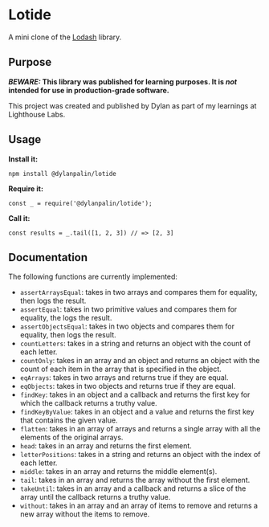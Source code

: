# Lotide

A mini clone of the [Lodash](https://lodash.com) library.

## Purpose

**_BEWARE:_ This library was published for learning purposes. It is _not_ intended for use in production-grade software.**

This project was created and published by Dylan as part of my learnings at Lighthouse Labs. 

## Usage

**Install it:**

`npm install @dylanpalin/lotide`

**Require it:**

`const _ = require('@dylanpalin/lotide');`

**Call it:**

`const results = _.tail([1, 2, 3]) // => [2, 3]`

## Documentation

The following functions are currently implemented:

* `assertArraysEqual`: takes in two arrays and compares them for equality, then logs the result.
* `assertEqual`: takes in two primitive values and compares them for equality, the logs the result.
* `assertObjectsEqual`: takes in two objects and compares them for equality, then logs the result. 
* `countLetters`: takes in a string and returns an object with the count of each letter.
* `countOnly`: takes in an array and an object and returns an object with the count of each item in the array that is specified in the object.
* `eqArrays`: takes in two arrays and returns true if they are equal.
* `eqObjects`: takes in two objects and returns true if they are equal.
* `findKey`: takes in an object and a callback and returns the first key for which the callback returns a truthy value.
* `findKeyByValue`: takes in an object and a value and returns the first key that contains the given value.
* `flatten`: takes in an array of arrays and returns a single array with all the elements of the original arrays.
* `head`: takes in an array and returns the first element.
* `letterPositions`: takes in a string and returns an object with the index of each letter.
* `middle`: takes in an array and returns the middle element(s).
* `tail`: takes in an array and returns the array without the first element.
* `takeUntil`: takes in an array and a callback and returns a slice of the array until the callback returns a truthy value.
* `without`: takes in an array and an array of items to remove and returns a new array without the items to remove.